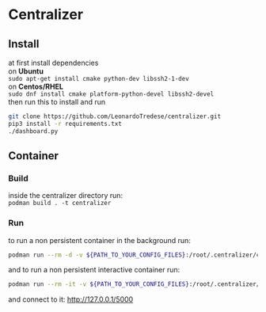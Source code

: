 # Centralizer
## Install 
at first install dependencies \
on **Ubuntu** \
`sudo apt-get install cmake python-dev libssh2-1-dev`\
on **Centos/RHEL** \
`sudo dnf install cmake platform-python-devel libssh2-devel` \
then run this to install and run
``` bash
git clone https://github.com/LeonardoTredese/centralizer.git
pip3 install -r requirements.txt
./dashboard.py
```
## Container
### Build
inside the centralizer directory run: \
`podman build . -t centralizer`
### Run
to run a non persistent container in the background run:
``` bash
podman run --rm -d -v ${PATH_TO_YOUR_CONFIG_FILES}:/root/.centralizer/config/ -p 5000:80  --security-opt label=disable centralizer
```
and to run a non persistent interactive container run:
``` bash
podman run --rm -it -v ${PATH_TO_YOUR_CONFIG_FILES}:/root/.centralizer/config/ -p 5000:80  --security-opt label=disable centralizer
```
and connect to it: http://127.0.0.1/5000
